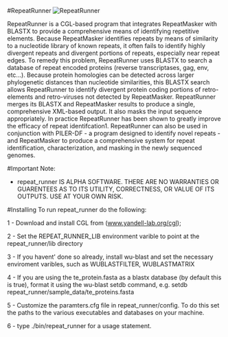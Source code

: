 #RepeatRunner
![RepeatRunner](http://www.yandell-lab.org/images/RepRun-Logo.png)

RepeatRunner is a CGL-based program that integrates RepeatMasker with BLASTX to provide a comprehensive means of identifying repetitive elements. Because RepeatMasker identifies repeats by means of similarity to a nucleotide library of known repeats, it often fails to identify highly divergent repeats and divergent portions of repeats, especially near repeat edges. To remedy this problem, RepeatRunner uses BLASTX to search a database of repeat encoded proteins (reverse transcriptases, gag, env, etc...). Because protein homologies can be detected across larger phylogenetic distances than nucleotide similarities, this BLASTX search allows RepeatRunner to identify divergent protein coding portions of retro-elements and retro-viruses not detected by RepeatMasker. RepeatRunner merges its BLASTX and RepeatMasker results to produce a single, comprehensive XML-based output. It also masks the input sequence appropriately. In practice RepeatRunner has been shown to greatly improve the efficacy of repeat identifcation1. RepeatRunner can also be used in conjunction with PILER-DF - a program designed to identify novel repeats - and RepeatMasker to produce a comprehensive system for repeat identification, characterization, and masking in the newly sequenced genomes.

#Important Note:
* repeat_runner IS ALPHA SOFTWARE. THERE ARE NO WARRANTIES OR GUARENTEES AS TO ITS UTILITY, CORRECTNESS, OR VALUE OF ITS OUTPUTS. USE AT YOUR OWN RISK.

#Installing
To run repeat_runner do the following:

1 - Download and install CGL from (www.yandell-lab.org/cgl);

2 - Set the REPEAT_RUNNER_LIB environment varible to point at the repeat_runner/lib directory

3 - If you havent' done so already, install wu-blast and set the necessary enviroment varibles, 
   such as WUBLASTFILTER, WUBLASTMATRIX

4 - If you are using the te_protein.fasta as a blastx database (by default this is true), format it using
   the wu-blast setdb command, e.g. setdb repeat_runner/sample_data/te_proteins.fasta

5 - Customize the paramters.cfg file in repeat_runner/config. To do this set the paths to the various executables
   and databases on your machine.

6 - type ./bin/repeat_runner for a usage statement. 
